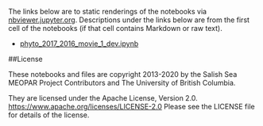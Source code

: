 The links below are to static renderings of the notebooks via
[nbviewer.jupyter.org](https://nbviewer.jupyter.org/).
Descriptions under the links below are from the first cell of the notebooks
(if that cell contains Markdown or raw text).

* [phyto_2017_2016_movie_1_dev.ipynb](https://nbviewer.jupyter.org/github/SalishSeaCast/analysis-elise-2/blob/master/notebooks/modelAnalysis/phyto_2017_2016_movie_1_dev.ipynb)  
    

##License

These notebooks and files are copyright 2013-2020
by the Salish Sea MEOPAR Project Contributors
and The University of British Columbia.

They are licensed under the Apache License, Version 2.0.
https://www.apache.org/licenses/LICENSE-2.0
Please see the LICENSE file for details of the license.
